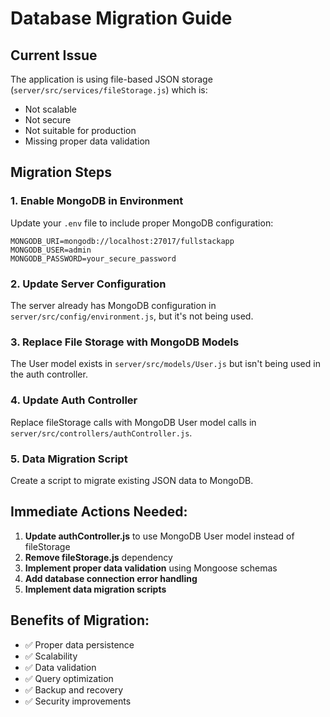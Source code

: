 # Database Migration Guide

## Current Issue
The application is using file-based JSON storage (`server/src/services/fileStorage.js`) which is:
- Not scalable
- Not secure
- Not suitable for production
- Missing proper data validation

## Migration Steps

### 1. Enable MongoDB in Environment
Update your `.env` file to include proper MongoDB configuration:
```env
MONGODB_URI=mongodb://localhost:27017/fullstackapp
MONGODB_USER=admin
MONGODB_PASSWORD=your_secure_password
```

### 2. Update Server Configuration
The server already has MongoDB configuration in `server/src/config/environment.js`, but it's not being used.

### 3. Replace File Storage with MongoDB Models
The User model exists in `server/src/models/User.js` but isn't being used in the auth controller.

### 4. Update Auth Controller
Replace fileStorage calls with MongoDB User model calls in `server/src/controllers/authController.js`.

### 5. Data Migration Script
Create a script to migrate existing JSON data to MongoDB.

## Immediate Actions Needed:

1. **Update authController.js** to use MongoDB User model instead of fileStorage
2. **Remove fileStorage.js** dependency
3. **Implement proper data validation** using Mongoose schemas
4. **Add database connection error handling**
5. **Implement data migration scripts**

## Benefits of Migration:
- ✅ Proper data persistence
- ✅ Scalability
- ✅ Data validation
- ✅ Query optimization
- ✅ Backup and recovery
- ✅ Security improvements 